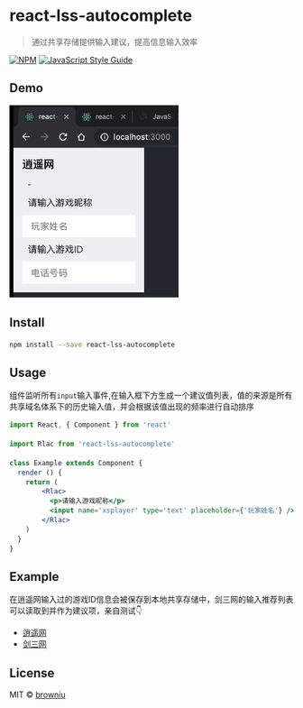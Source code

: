 # react-lss-autocomplete

> 通过共享存储提供输入建议，提高信息输入效率

[![NPM](https://img.shields.io/npm/v/react-lss-autocomplete.svg)](https://www.npmjs.com/package/react-autocomplete) [![JavaScript Style Guide](https://img.shields.io/badge/code_style-standard-brightgreen.svg)](https://standardjs.com)

## Demo
![demo](./static/demo.gif)

## Install

```bash
npm install --save react-lss-autocomplete
```

## Usage

组件监听所有`input`输入事件,在输入框下方生成一个建议值列表，值的来源是所有共享域名体系下的历史输入值，并会根据该值出现的频率进行自动排序

```jsx
import React, { Component } from 'react'

import Rlac from 'react-lss-autocomplete'

class Example extends Component {
  render () {
    return (
        <Rlac>         
          <p>请输入游戏昵称</p>
          <input name='xsplayer' type='text' placeholder={'玩家姓名'} />
        </Rlac>
    )
  }
}
```

## Example

在逍遥网输入过的游戏ID信息会被保存到本地共享存储中，剑三网的输入推荐列表可以读取到并作为建议项，亲自测试👇
* [逍遥网](https://browniu.github.io/react-lss-autocomplete/)
* [剑三网](https://browniu.github.io/react-lss-autocomplete-example/)
      
## License

MIT © [browniu](https://github.com/browniu)
